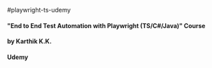 #playwright-ts-udemy 
#### "End to End Test Automation with Playwright (TS/C#/Java)" Course 
#### by Karthik K.K. 
#### Udemy 
